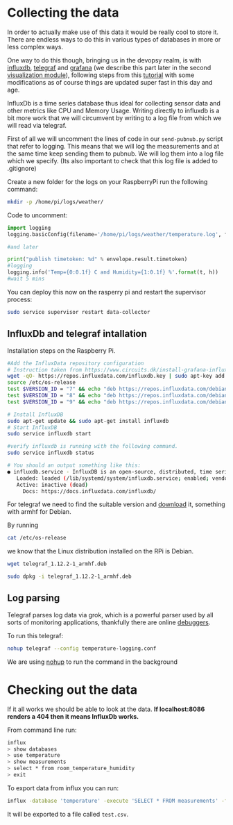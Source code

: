 # Collecting the data

In order to actually make use of this data it would be really cool to store it. There are endless ways to do this in various types of databases in more or less complex ways.

One way to do this though, bringing us in the devopsy realm, is with [influxdb](https://www.influxdata.com), [telegraf](https://www.influxdata.com/time-series-platform/telegraf/) and [grafana](https://grafana.com) (we describe this part later in the second [visualization module](../data-visualization/2-grafana.md)), following steps from this [tutorial](https://www.terminalbytes.com/temperature-using-raspberry-pi-grafana/) with some modifications as of course things are updated super fast in this day and age.

InfluxDb is a time series database thus ideal for collecting sensor data and other metrics like CPU and Memory Usage. Writing directly to influxdb is a bit more work that we will circumvent by writing to a log file from which we will read via telegraf.

First of all we will uncomment the lines of code in our `send-pubnub.py` script that refer to logging. This means that we will log the measurements and at the same time keep sending them to pubnub. We will log them into a log file which we specify. (Its also important to check that this log file is added to .gitignore)

Create a new folder for the logs on your RaspberryPi run the following command:

```bash
mkdir -p /home/pi/logs/weather/
```

Code to uncomment:

```python
import logging
logging.basicConfig(filename='/home/pi/logs/weather/temperature.log', filemode='a', format='%(created)f %(message)s', level=logging.INFO)

#and later

print("publish timetoken: %d" % envelope.result.timetoken)
#logging
logging.info('Temp={0:0.1f} C and Humidity={1:0.1f} %'.format(t, h))
#wait 5 mins
```

You can deploy this now on the rasperry pi and restart the supervisor process:

```bash
sudo service supervisor restart data-collector
```

## InfluxDb and telegraf intallation

Installation steps on the Raspberry Pi.

```bash
#Add the InfluxData repository configuration
# Instruction taken from https://www.circuits.dk/install-grafana-influxdb-raspberry/
wget -qO- https://repos.influxdata.com/influxdb.key | sudo apt-key add -
source /etc/os-release
test $VERSION_ID = "7" && echo "deb https://repos.influxdata.com/debian wheezy stable" | sudo tee /etc/apt/sources.list.d/influxdb.list
test $VERSION_ID = "8" && echo "deb https://repos.influxdata.com/debian jessie stable" | sudo tee /etc/apt/sources.list.d/influxdb.list
test $VERSION_ID = "9" && echo "deb https://repos.influxdata.com/debian stretch stable" | sudo tee /etc/apt/sources.list.d/influxdb.list

# Install InfluxDB
sudo apt-get update && sudo apt-get install influxdb
# Start InfluxDB
sudo service influxdb start

#verify influxdb is running with the following command.
sudo service influxdb status

# You should an output something like this:
● influxdb.service - InfluxDB is an open-source, distributed, time series database
   Loaded: loaded (/lib/systemd/system/influxdb.service; enabled; vendor preset: enabled)
   Active: inactive (dead)
     Docs: https://docs.influxdata.com/influxdb/

```

For telegraf we need to find the suitable version and [download](https://github.com/influxdata/telegraf/releases) it, something with armhf for Debian.

By running

```bash
cat /etc/os-release
```

we know that the Linux distribution installed on the RPi is Debian.

```bash
wget telegraf_1.12.2-1_armhf.deb

sudo dpkg -i telegraf_1.12.2-1_armhf.deb
```

## Log parsing

Telegraf parses log data via grok, which is a powerful parser used by all sorts of monitoring applications, thankfully there are online [debuggers](https://grokdebug.herokuapp.com).

To run this telegraf:

```bash
nohup telegraf --config temperature-logging.conf
```

We are using [nohup](https://linux.die.net/man/1/nohup) to run the command in the background

# Checking out the data

If it all works we should be able to look at the data. <b>If localhost:8086 renders a 404 then it means InfluxDb works.</b>

From command line run:

```bash
influx
> show databases
> use temperature
> show measurements
> select * from room_temperature_humidity
> exit
```

To export data from influx you can run:

```bash
influx -database 'temperature' -execute 'SELECT * FROM measurements' -format csv > test.csv
```

It will be exported to a file called `test.csv`.
